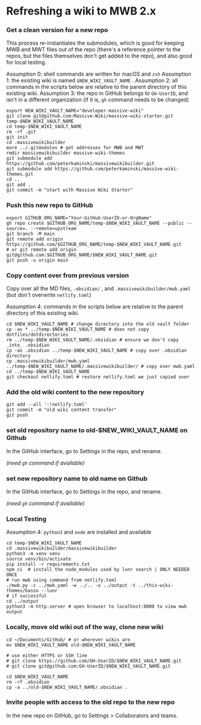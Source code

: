 # Refreshing a wiki to MWB 2.x

### Get a clean version for a new repo

This process re-instantiates the submodules, which is good for keeping MWB and MWT files out of the repo (there's a reference pointer to the repos, but the files themselves don't get added to the repo), and also good for local testing.

Assumption 0: shell commands are written for macOS and `zsh`
Assumption 1: the existing wiki is named `$NEW_WIKI_VAULT_NAME` .
Assumption 2: all commands in the scripts below are relative to the parent directory of this existing wiki.
Assumption 3: the repo in GitHub belongs to `GH-UserID`, and isn't in a different organization (if it is, `gh` command needs to be changed)

``` shell
export NEW_WIKI_VAULT_NAME="developer-massive-wiki"
git clone git@github.com:Massive-Wiki/massive-wiki-starter.git temp-$NEW_WIKI_VAULT_NAME
cd temp-$NEW_WIKI_VAULT_NAME
rm -rf .git
git init
cd .massivewikibuilder
more ../.gitmodules # get addresses for MWB and MWT
rmdir massivewikibuilder massive-wiki-themes
git submodule add https://github.com/peterkaminski/massivewikibuilder.git
git submodule add https://github.com/peterkaminski/massive-wiki-themes.git
cd ..
git add .
git commit -m "start with Massive Wiki Starter"
```

### Push this new repo to GitHub

```Shell
export GITHUB_ORG_NAME="Your-GitHub-UserID-or-OrgName"
gh repo create $GITHUB_ORG_NAME/temp-$NEW_WIKI_VAULT_NAME --public --source=. --remote=upstream
git branch -M main
git remote add origin https://github.com/$GITHUB_ORG_NAME/temp-$NEW_WIKI_VAULT_NAME.git
# or git remote add origin git@github.com:$GITHUB_ORG_NAME/$NEW_WIKI_VAULT_NAME.git
git push -u origin main
```

### Copy content over from previous version

Copy over all the MD files, ``.obsidian/`` , and `.massivewikibuilder/mwb.yaml`  (but don't overwrite `netlify.toml`)

Assumption 4: commands in the scripts below are relative to the parent directory of this existing wiki.

```Shell
cd $NEW_WIKI_VAULT_NAME # change directory into the old vault folder
cp -av * ../temp-$NEW_WIKI_VAULT_NAME # does not copy dotfiles/dotdirectories
rm ../temp-$NEW_WIKI_VAULT_NAME/.obsidian # ensure we don't copy _into_ .obsidian
cp -av .obsidian ../temp-$NEW_WIKI_VAULT_NAME # copy over .obsidian directory
cp .massivewikibuilder/mwb.yaml ../temp-$NEW_WIKI_VAULT_NAME/.massivewikibuilder/ # copy over mwb.yaml
cd ../temp-$NEW_WIKI_VAULT_NAME
git checkout netlify.toml # restore netlify.toml we just copied over

```

### Add the old wiki content to the new repository
```Shell
git add --all ':!netlify.toml'
git commit -m "old wiki content transfer"
git push
```


### set old repository name to old-$NEW_WIKI_VAULT_NAME on Github

In the GitHub interface, go to Settings in the repo, and rename.

_(need `gh` command if available)_

### set new repository name to old name on Github

In the GitHub interface, go to Settings in the repo, and rename.

_(need `gh` command if available)_

### Local Testing

Assumption 4: `python3` and `node` are installed and available

```Shell
cd temp-$NEW_WIKI_VAULT_NAME
cd .massivewikibuilder/massivewikibuilder
python3 -m venv venv
source venv/bin/activate
pip install -r requirements.txt
npm ci  # install the node_modules used by lunr search | ONLY NEEDED ONCE
# run mwb using command from netlify.toml
./mwb.py -c ../mwb.yaml -w ../.. -o ../output -t ../this-wiki-themes/basso --lunr
# if successful
cd ../output
python3 -m http.server # open browser to localhost:8000 to view mwb output
```

### Locally, move old wiki out of the way, clone new wiki

```Shell
cd ~/Documents/GitHub/ # or wherever wikis are
mv $NEW_WIKI_VAULT_NAME old-$NEW_WIKI_VAULT_NAME

# use either HTTPS or SSH line
# git clone https://github.com/GH-UserID/$NEW_WIKI_VAULT_NAME.git
# git clone git@github.com:GH-UserID/$NEW_WIKI_VAULT_NAME.git

cd $NEW_WIKI_VAULT_NAME
rm -rf .obsidian
cp -a ../old-$NEW_WIKI_VAULT_NAME/.obsidian .
```

### Invite people with access to the old repo to the new repo

In the new repo on GitHub, go to Settings > Collaborators and teams.
